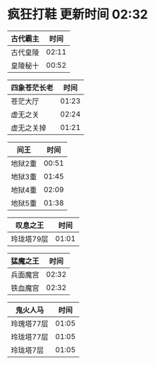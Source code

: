 # 疯狂打鞋 更新时间 02:32

| 古代霸主   | 时间    |
|--------|-------|
| 古代皇陵 | 02:11 |
| 皇陵秘十 | 00:52 |

| 四象苍茫长老   | 时间    |
|--------|-------|
| 苍茫大厅 | 01:23 |
| 虚无之关 | 02:24 |
| 虚无之关掉 | 01:21 |

| 间王   | 时间    |
|--------|-------|
| 地狱2重 | 00:51 |
| 地狱3重 | 01:45 |
| 地狱4重 | 02:09 |
| 地狱5重 | 01:38 |

| 叹息之王   | 时间    |
|--------|-------|
| 玲珑塔79层 | 01:01 |

| 猛魔之王   | 时间    |
|--------|-------|
| 兵面魔宫 | 02:32 |
| 铁血魔宫 | 02:32 |

| 鬼火人马   | 时间    |
|--------|-------|
| 玲瑰塔77层 | 01:05 |
| 玲珑塔77层 | 01:05 |
| 玲珑塔7层 | 01:05 |